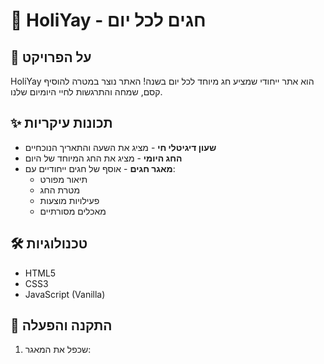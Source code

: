 # 🎉 HoliYay - חגים לכל יום

## 📖 על הפרויקט

HoliYay הוא אתר ייחודי שמציע חג מיוחד לכל יום בשנה! האתר נוצר במטרה להוסיף קסם, שמחה והתרגשות לחיי היומיום שלנו.

## ✨ תכונות עיקריות

- **שעון דיגיטלי חי** - מציג את השעה והתאריך הנוכחיים
- **החג היומי** - מציג את החג המיוחד של היום
- **מאגר חגים** - אוסף של חגים ייחודיים עם:
  - תיאור מפורט
  - מטרת החג
  - פעילויות מוצעות
  - מאכלים מסורתיים

## 🛠️ טכנולוגיות

- HTML5
- CSS3
- JavaScript (Vanilla)

## 🚀 התקנה והפעלה

1. שכפל את המאגר:

